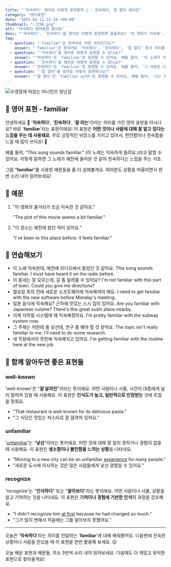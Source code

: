 ```yaml
---
title: "'익숙하다' 영어로 어떻게 표현할까 🌼 - 친숙하다, 잘 알아 영어로"
category: "영어표현"
date: "2025-01-11 12:28 +09:00"
thumbnail: "./256.png"
alt: "익숙하다 영어표현 썸네일"
desc: "'익숙하다', '친숙하다'를 영어로 어떻게 표현하면 좋을까요? '이 영화가 익숙해', '그 사람은 나에게 친숙해'처럼 표현할 수 있는 방법을 배워봅시다. 다양한 예문을 통해서 연습하고 본인의 표현으로 만들어 보세요."
faq:
  - question: "'familiar'은 한국어로 어떤 의미인가요?"
    answer: "'familiar'은 한국어로 '익숙하다', '친숙하다', '잘 알다' 등의 의미를 가지고 있어요."
  - question: "'익숙하다'을 영어로 어떻게 표현할 수 있나요?"
    answer: "'익숙하다'은 'familiar'로 표현할 수 있어요. 예를 들어, '이 노래가 익숙해'는 'This song sounds familiar'로 말할 수 있어요."
  - question: "'친숙하다'을 영어로 어떻게 표현할 수 있나요?"
    answer: "'친숙하다'은 'familiar'로 표현할 수 있어요. 예를 들어, '그 사람은 나에게 친숙해'는 'That person seems familiar to me'로 말할 수 있어요."
  - question: "'잘 알아'을 영어로 어떻게 표현하나요?"
    answer: "'잘 알아'은 'familiar with'로 표현할 수 있어요. 예를 들어, '나는 이 지역에 잘 알고 있어'는 'I'm familiar with this area'로 표현할 수 있어요."
---
```


![수영장에 떠있는 미니언즈 장난감](./256-1.jpg)

## 🌟 영어 표현 - familiar

안녕하세요 👋 '**익숙하다**', '**친숙하다**', '**잘 아는**'이라는 의미를 가진 영어 표현을 아시나요? 바로 '**familiar**'라는 표현이에요! 이 표현은 **어떤 것이나 사람에 대해 잘 알고 있다는 느낌을 주는 데 사용돼요**. 주로 긍정적인 뉘앙스를 가지고 있어서, 편안함이나 친숙함을 느낄 때 많이 쓰이죠! 🏡

예를 들어, "This song sounds familiar." (이 노래는 익숙하게 들려요.)라고 말할 수 있어요. 이렇게 말하면 그 노래가 예전에 들어본 것 같아 친숙하다는 느낌을 주는 거죠.

그럼 "**familiar**"를 사용한 예문들을 좀 더 살펴볼게요. 여러분도 상황을 떠올리면서 한 번 소리 내어 읽어보세요!

## 📖 예문

1. "이 영화의 줄거리가 조금 익숙한 것 같아요."

   "The plot of this movie seems a bit familiar."

2. "이 장소는 예전에 왔던 적이 있어요."

   "I've been to this place before; it feels familiar."

## 💬 연습해보기

<ul data-interactive-list>
  <li data-interactive-item>
    <span data-toggler>이 노래 익숙한데, 예전에 라디오에서 들었던 것 같아요.</span>
    <span data-answer>This song sounds familiar. I must have heard it on the radio before.</span>
  </li>
  <li data-interactive-item>
    <span data-toggler>이 동네는 잘 모르는데, 길 좀 알려줄 수 있어요?</span>
    <span data-answer>I'm not familiar with this part of town. Could you give me directions?</span>
  </li>
  <li data-interactive-item>
    <span data-toggler>월요일 회의 전에 새로운 소프트웨어에 익숙해져야 해요.</span>
    <span data-answer>I need to get familiar with the new software before Monday's meeting.</span>
  </li>
  <li data-interactive-item>
    <span data-toggler>일본 음식에 익숙해요? 근처에 맛있는 스시 집이 있어요.</span>
    <span data-answer>Are you familiar with Japanese cuisine? There's this great sushi place nearby.</span>
  </li>
  <li data-interactive-item>
    <span data-toggler>이제 지하철 시스템에 꽤 익숙해졌어요.</span>
    <span data-answer>I'm pretty familiar with the subway system now.</span>
  </li>
  <li data-interactive-item>
    <span data-toggler>그 주제는 저한테 좀 낯선데, 연구 좀 해야 할 것 같아요.</span>
    <span data-answer>The topic isn't really familiar to me. I'll need to do some research.</span>
  </li>
  <li data-interactive-item>
    <span data-toggler>새 직장에서의 루틴에 익숙해지고 있어요.</span>
    <span data-answer>I'm getting familiar with the routine here at the new job.</span>
  </li>
</ul>

## 🤝 함께 알아두면 좋은 표현들

### well-known

'well-known'은 "**잘 알려진**"이라는 뜻이에요. 어떤 사람이나 사물, 사건이 대중에게 널리 알려져 있을 때 사용해요. 이 표현은 **인식도가 높고, 일반적으로 인정받는** 것에 초점을 맞춰요.

- "That restaurant is well-known for its delicious pasta."
- "그 식당은 맛있는 파스타로 잘 알려져 있어요."

### unfamiliar

'[unfamiliar](/blog/in-english/337.unfamiliar/)'는 "**낯선**"이라는 뜻이에요. 어떤 것에 대해 잘 알지 못하거나 경험이 없을 때 사용해요. 이 표현은 **생소함이나 불안함을 느끼는 상황**을 나타내요.

- "Moving to a new city can be an unfamiliar [experience](/blog/in-english/415.experience/) for many people."
- "새로운 도시에 이사하는 것은 많은 사람들에게 낯선 경험일 수 있어요."

### recognize

'recognize'는 "**인식하다**" 또는 "**알아보다**"라는 뜻이에요. 어떤 사람이나 사물, 상황을 알고 기억하는 것을 나타내요. 이 표현은 **기억이나 경험에 기반한 인식**의 과정을 강조해요.

- "I didn't recognize him <a href="/blog/in-english/184.at-first/">at first</a> because he had changed so much."
- "그가 많이 변해서 처음에는 그를 알아보지 못했어요."

---

오늘은 '**익숙하다**'라는 의미를 전달하는 '**familiar**'에 대해 배워봤어요. 다음번에 친숙한 상황이나 사람을 만났을 때 이 표현을 한번 활용해 보세요. 😊

오늘 배운 표현과 예문들, 최소 3번씩 소리 내어 읽어보세요. 다음에도 더 재밌고 유익한 표현으로 찾아올게요!
